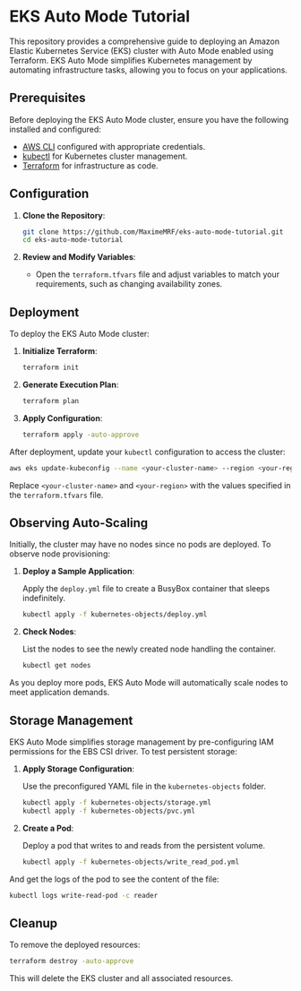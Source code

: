 # EKS Auto Mode Tutorial

This repository provides a comprehensive guide to deploying an Amazon Elastic Kubernetes Service (EKS) cluster with Auto Mode enabled using Terraform. EKS Auto Mode simplifies Kubernetes management by automating infrastructure tasks, allowing you to focus on your applications.

## Prerequisites

Before deploying the EKS Auto Mode cluster, ensure you have the following installed and configured:

- [AWS CLI](https://aws.amazon.com/cli/) configured with appropriate credentials.
- [kubectl](https://kubernetes.io/docs/tasks/tools/) for Kubernetes cluster management.
- [Terraform](https://www.terraform.io/downloads.html) for infrastructure as code.

## Configuration

1. **Clone the Repository**:

   ```bash
   git clone https://github.com/MaximeMRF/eks-auto-mode-tutorial.git
   cd eks-auto-mode-tutorial
   ```

2. **Review and Modify Variables**:

   - Open the `terraform.tfvars` file and adjust variables to match your requirements, such as changing availability zones.

## Deployment

To deploy the EKS Auto Mode cluster:

1. **Initialize Terraform**:

   ```bash
   terraform init
   ```

2. **Generate Execution Plan**:

   ```bash
   terraform plan
   ```

3. **Apply Configuration**:

   ```bash
   terraform apply -auto-approve
   ```

After deployment, update your `kubectl` configuration to access the cluster:

```bash
aws eks update-kubeconfig --name <your-cluster-name> --region <your-region>
```

Replace `<your-cluster-name>` and `<your-region>` with the values specified in the `terraform.tfvars` file.

## Observing Auto-Scaling

Initially, the cluster may have no nodes since no pods are deployed. To observe node provisioning:

1. **Deploy a Sample Application**:

   Apply the `deploy.yml` file to create a BusyBox container that sleeps indefinitely.

   ```bash
   kubectl apply -f kubernetes-objects/deploy.yml
   ```

2. **Check Nodes**:

   List the nodes to see the newly created node handling the container.

   ```bash
   kubectl get nodes
   ```

As you deploy more pods, EKS Auto Mode will automatically scale nodes to meet application demands.

## Storage Management

EKS Auto Mode simplifies storage management by pre-configuring IAM permissions for the EBS CSI driver. To test persistent storage:

1. **Apply Storage Configuration**:

   Use the preconfigured YAML file in the `kubernetes-objects` folder.

   ```bash
   kubectl apply -f kubernetes-objects/storage.yml
   kubectl apply -f kubernetes-objects/pvc.yml
   ```

2. **Create a Pod**:

   Deploy a pod that writes to and reads from the persistent volume.

   ```bash
   kubectl apply -f kubernetes-objects/write_read_pod.yml
   ```

  And get the logs of the pod to see the content of the file:

  ```bash
  kubectl logs write-read-pod -c reader
  ```

## Cleanup

To remove the deployed resources:

```bash
terraform destroy -auto-approve
```

This will delete the EKS cluster and all associated resources.
